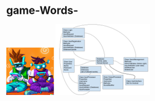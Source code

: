 # game-Words-
<img src="https://github.com/Pomog/game-Words-/blob/main/logo.png?raw=true" alt="Words game" style="width:25%;">

<img src="https://github.com/Pomog/game-Words-/blob/main/Structure.png?raw=true" alt="initial scheme" style="width:50%;">

